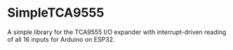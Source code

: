 # SimpleTCA9555
A simple library for the TCA9555 I/O expander with interrupt-driven reading of all 16 inputs for Arduino on ESP32.
